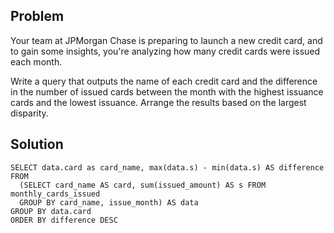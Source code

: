 ## Problem
Your team at JPMorgan Chase is preparing to launch a new credit card, and to gain some insights, you're analyzing how many credit cards were issued each month.

Write a query that outputs the name of each credit card and the difference in the number of issued cards between the month with the highest issuance cards and the lowest issuance. Arrange the results based on the largest disparity.

## Solution

    SELECT data.card as card_name, max(data.s) - min(data.s) AS difference
    FROM 
      (SELECT card_name AS card, sum(issued_amount) AS s FROM monthly_cards_issued
      GROUP BY card_name, issue_month) AS data
    GROUP BY data.card
    ORDER BY difference DESC
